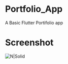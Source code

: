 # Portfolio_App
 A Basic Flutter Portifolio app
 
# Screenshot
![N|Solid](https://i.imgur.com/UgC2ePS.png)
